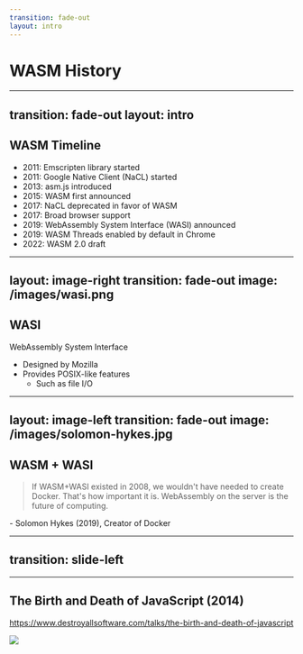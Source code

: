 ```yaml
---
transition: fade-out
layout: intro
---
```


# WASM History

---
transition: fade-out
layout: intro
---

## WASM Timeline

- 2011: Emscripten library started
- 2011: Google Native Client (NaCL) started
- 2013: asm.js introduced
- 2015: WASM first announced
- 2017: NaCL deprecated in favor of WASM
- 2017: Broad browser support
- 2019: WebAssembly System Interface (WASI) announced
- 2019: WASM Threads enabled by default in Chrome
- 2022: WASM 2.0 draft

---
layout: image-right
transition: fade-out
image: /images/wasi.png
---

## WASI

<div class="mt-24">

WebAssembly System Interface

- Designed by Mozilla
- Provides POSIX-like features
  - Such as file I/O

</div>

---
layout: image-left
transition: fade-out
image: /images/solomon-hykes.jpg
---

## WASM + WASI

> If WASM+WASI existed in 2008, we wouldn't have needed to create Docker. That's how important it is. WebAssembly on the server is the future of computing.

\- Solomon Hykes (2019), Creator of Docker

---
## transition: slide-left
---

## The Birth and Death of JavaScript (2014)

https://www.destroyallsoftware.com/talks/the-birth-and-death-of-javascript

![](/images/birth-and-death-of-js.png)
